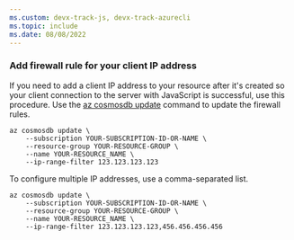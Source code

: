 ```yaml
---
ms.custom: devx-track-js, devx-track-azurecli
ms.topic: include
ms.date: 08/08/2022
---
```


### Add firewall rule for your client IP address

If you need to add a client IP address to your resource after it's created so your client connection to the server with JavaScript is successful, use this procedure. Use the [az cosmosdb update](/cli/azure/cosmosdb#az-cosmosdb-update) command to update the firewall rules.


```azurecli
az cosmosdb update \
    --subscription YOUR-SUBSCRIPTION-ID-OR-NAME \
    --resource-group YOUR-RESOURCE-GROUP \
    --name YOUR-RESOURCE_NAME \
    --ip-range-filter 123.123.123.123
```

To configure multiple IP addresses, use a comma-separated list.

```azurecli
az cosmosdb update \
    --subscription YOUR-SUBSCRIPTION-ID-OR-NAME \
    --resource-group YOUR-RESOURCE-GROUP \
    --name YOUR-RESOURCE_NAME \
    --ip-range-filter 123.123.123.123,456.456.456.456
```
